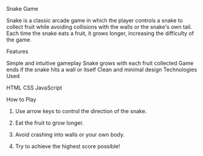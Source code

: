 Snake Game

Snake is a classic arcade game in which the player controls a snake to collect fruit while avoiding collisions with the walls or the snake's own tail. Each time the snake eats a fruit, it grows longer, increasing the difficulty of the game.

Features

Simple and intuitive gameplay
Snake grows with each fruit collected
Game ends if the snake hits a wall or itself
Clean and minimal design
Technologies Used

HTML
CSS
JavaScript

How to Play

1. Use arrow keys to control the direction of the snake.

2. Eat the fruit to grow longer.

3. Avoid crashing into walls or your own body.

4. Try to achieve the highest score possible!
